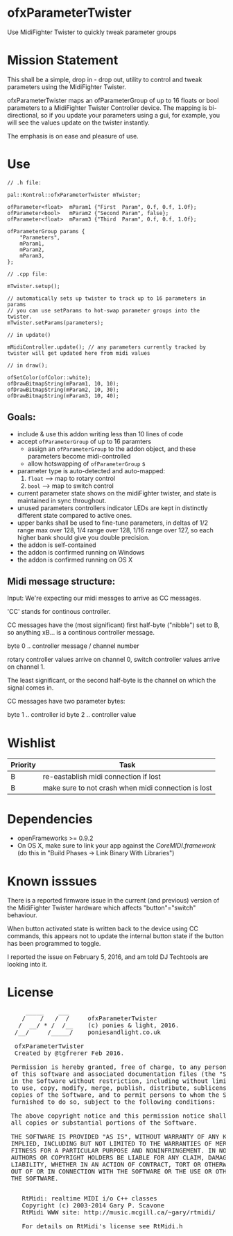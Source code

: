 # ofxParameterTwister

Use MidiFighter Twister to quickly tweak parameter groups

# Mission Statement

This shall be a simple, drop in - drop out, utility to control and tweak parameters using the MidiFighter Twister.

ofxParameterTwister maps an ofParameterGroup of up to 16 floats or bool parameters to a MidiFighter Twister Controller device. The mapping is bi-directional, so if you update your parameters using a gui, for example, you will see the values update on the twister instantly.

The emphasis is on ease and pleasure of use.

# Use
	
	// .h file:

	pal::Kontrol::ofxParameterTwister mTwister;
	
	ofParameter<float> 	mParam1 {"First  Param", 0.f, 0.f, 1.0f};
	ofParameter<bool> 	mParam2 {"Second Param", false};
	ofParameter<float> 	mParam3 {"Third  Param", 0.f, 0.f, 1.0f};

	ofParameterGroup params {
		"Parameters",
		mParam1,
		mParam2,
		mParam3,
	};

	// .cpp file:

	mTwister.setup();

	// automatically sets up twister to track up to 16 parameters in params
	// you can use setParams to hot-swap parameter groups into the twister.
	mTwister.setParams(parameters);	

	// in update()

	mMidiController.update(); // any parameters currently tracked by twister will get updated here from midi values

	// in draw();

	ofSetColor(ofColor::white);
	ofDrawBitmapString(mParam1, 10, 10);
	ofDrawBitmapString(mParam2, 10, 30);
	ofDrawBitmapString(mParam3, 10, 40);



## Goals: 

* include & use this addon writing less than 10 lines of code 
* accept `ofParameterGroup` of up to 16 paramters
	* assign an `ofParameterGroup` to the addon object, and these parameters become midi-controlled
	* allow hotswapping of `ofParameterGroup` s
* parameter type is auto-detected and auto-mapped:
	1) `float` --> map to rotary control
	2) `bool`  --> map to switch control
* current parameter state shows on the midiFighter twister, and state is maintained in sync throughout.
* unused parameters controllers indicator LEDs are kept in distinctly different state compared to active ones.
* upper banks shall be used to fine-tune parameters, in deltas of 1/2 range max over 128, 1/4 range over 128, 1/16 range over 127, so each higher bank should give you double precision.
* the addon is self-contained
* the addon is confirmed running on Windows
* the addon is confirmed running on OS X 

## Midi message structure:

Input: We're expecting our midi messges to arrive as CC messages.

'CC' stands for continous controller.

CC messages have the (most significant) first half-byte ("nibble") set to B, so anything xB... is a continous controller message.

byte 0 .. controller message / channel number

rotary controller values arrive on channel 0,
switch controller values arrive on channel 1.

The least significant, or the second half-byte is the channel
on which the signal comes in.

CC messages have two parameter bytes:

byte 1 .. controller id
byte 2 .. controller value

# Wishlist

|Priority | Task|
|---------|-----|
|B        | re-eastablish midi connection if lost|
|B        | make sure to not crash when midi connection is lost|

# Dependencies

* openFrameworks >= 0.9.2
* On OS X, make sure to link your app against the *CoreMIDI.framework* (do this in "Build Phases -> Link Binary With Libraries")

# Known isssues

There is a reported firmware issue in the current (and previous) version of the MidiFighter Twister hardware which affects "button"="switch" behaviour.

When button activated state is written back to the device using CC commands, this appears not to update the internal button state if the button has been programmed to toggle.  

I reported the issue on February 5, 2016, and am told DJ Techtools are looking into it. 

# License 

<pre>
     _____    ___     
    /    /   /  /     ofxParameterTwister
   /  __/ * /  /__    (c) ponies & light, 2016. 
  /__/     /_____/    poniesandlight.co.uk

  ofxParameterTwister
  Created by @tgfrerer Feb 2016.
  
 Permission is hereby granted, free of charge, to any person obtaining a copy
 of this software and associated documentation files (the "Software"), to deal
 in the Software without restriction, including without limitation the rights
 to use, copy, modify, merge, publish, distribute, sublicense, and/or sell
 copies of the Software, and to permit persons to whom the Software is
 furnished to do so, subject to the following conditions:
 
 The above copyright notice and this permission notice shall be included in
 all copies or substantial portions of the Software.
 
 THE SOFTWARE IS PROVIDED "AS IS", WITHOUT WARRANTY OF ANY KIND, EXPRESS OR
 IMPLIED, INCLUDING BUT NOT LIMITED TO THE WARRANTIES OF MERCHANTABILITY,
 FITNESS FOR A PARTICULAR PURPOSE AND NONINFRINGEMENT. IN NO EVENT SHALL THE
 AUTHORS OR COPYRIGHT HOLDERS BE LIABLE FOR ANY CLAIM, DAMAGES OR OTHER
 LIABILITY, WHETHER IN AN ACTION OF CONTRACT, TORT OR OTHERWISE, ARISING FROM,
 OUT OF OR IN CONNECTION WITH THE SOFTWARE OR THE USE OR OTHER DEALINGS IN
 THE SOFTWARE.
</pre>

<pre>

    RtMidi: realtime MIDI i/o C++ classes
    Copyright (c) 2003-2014 Gary P. Scavone
    RtMidi WWW site: http://music.mcgill.ca/~gary/rtmidi/

    For details on RtMidi's license see RtMidi.h
</pre>
